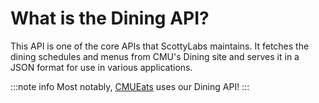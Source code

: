 # What is the Dining API?

This API is one of the core APIs that ScottyLabs maintains. It fetches the dining schedules and menus from CMU's Dining site and serves it in a JSON format for use in various applications.

:::note info
Most notably, [CMUEats](https://cmueats.com) uses our Dining API!
:::
